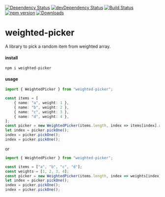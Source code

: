 [![Dependency Status](https://david-dm.org/plantain-00/weighted-picker.svg)](https://david-dm.org/plantain-00/weighted-picker)
[![devDependency Status](https://david-dm.org/plantain-00/weighted-picker/dev-status.svg)](https://david-dm.org/plantain-00/weighted-picker#info=devDependencies)
[![Build Status](https://travis-ci.org/plantain-00/weighted-picker.svg?branch=master)](https://travis-ci.org/plantain-00/weighted-picker)
[![npm version](https://badge.fury.io/js/weighted-picker.svg)](https://badge.fury.io/js/weighted-picker)
[![Downloads](https://img.shields.io/npm/dm/weighted-picker.svg)](https://www.npmjs.com/package/weighted-picker)

# weighted-picker
A library to pick a random item from weighted array.

#### install

`npm i weighted-picker`

#### usage

```ts
import { WeightedPicker } from "weighted-picker";

const items = [
    { name: "a", weight: 1 },
    { name: "b", weight: 2 },
    { name: "c", weight: 3 },
    { name: "d", weight: 4 },
];
const picker = new WeightedPicker(items.length, index => items[index].weight);
let index = picker.pickOne();
index = picker.pickOne();
index = picker.pickOne();
```

or

```ts
import { WeightedPicker } from "weighted-picker";

const items = ["a", "b", "c", "d"];
const weights = [1, 2, 3, 4];
const picker = new WeightedPicker(items.length, index => weights[index]);
let index = picker.pickOne();
index = picker.pickOne();
index = picker.pickOne();
```
